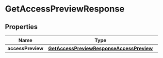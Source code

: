 

# GetAccessPreviewResponse


## Properties

| Name | Type | Description | Notes |
|------------ | ------------- | ------------- | -------------|
|**accessPreview** | [**GetAccessPreviewResponseAccessPreview**](GetAccessPreviewResponseAccessPreview.md) |  |  |



